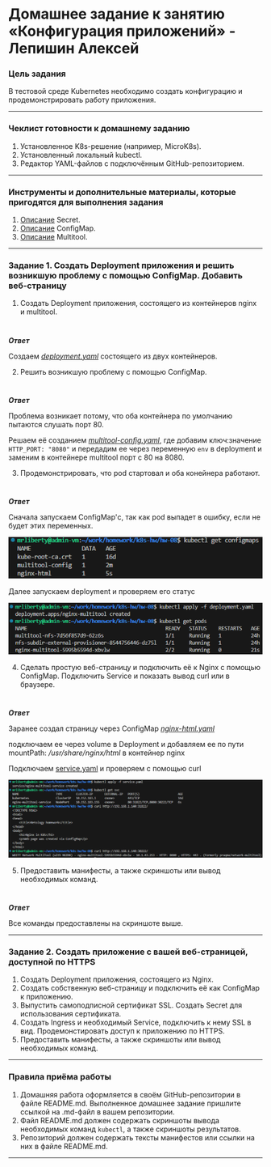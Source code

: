 # Домашнее задание к занятию «Конфигурация приложений» - Лепишин Алексей

### Цель задания

В тестовой среде Kubernetes необходимо создать конфигурацию и продемонстрировать работу приложения.

------

### Чеклист готовности к домашнему заданию

1. Установленное K8s-решение (например, MicroK8s).
2. Установленный локальный kubectl.
3. Редактор YAML-файлов с подключённым GitHub-репозиторием.

------

### Инструменты и дополнительные материалы, которые пригодятся для выполнения задания

1. [Описание](https://kubernetes.io/docs/concepts/configuration/secret/) Secret.
2. [Описание](https://kubernetes.io/docs/concepts/configuration/configmap/) ConfigMap.
3. [Описание](https://github.com/wbitt/Network-MultiTool) Multitool.

------

### Задание 1. Создать Deployment приложения и решить возникшую проблему с помощью ConfigMap. Добавить веб-страницу

1. Создать Deployment приложения, состоящего из контейнеров nginx и multitool.
#
***Ответ***

Создаем [*deployment.yaml*](https://github.com/Liberaty/k8s_hw_08/blob/main/deployment.yaml) состоящего из двух контейнеров.

2. Решить возникшую проблему с помощью ConfigMap.
#
***Ответ***

Проблема возникает потому, что оба контейнера по умолчанию пытаются слушать порт 80.

Решаем её созданием [*multitool-config.yaml*](https://github.com/Liberaty/k8s_hw_08/blob/main/multitool-config.yaml), где добавим ключ:значение ```HTTP_PORT: "8080"``` и передадим ее через переменную ```env``` в deployment и заменим в контейнере multitool порт c 80 на 8080.

3. Продемонстрировать, что pod стартовал и оба конейнера работают.
#
***Ответ***

Сначала запускаем ConfigMap'с, так как pod выпадет в ошибку, если не будет этих переменных.

![1.3.1.png](https://github.com/Liberaty/k8s_hw_08/blob/main/img/1.3.1.png?raw=true)

Далее запускаем deployment и проверяем его статус

![1.3.2.png](https://github.com/Liberaty/k8s_hw_08/blob/main/img/1.3.2.png?raw=true)

4. Сделать простую веб-страницу и подключить её к Nginx с помощью ConfigMap. Подключить Service и показать вывод curl или в браузере.
#
***Ответ***

Заранее создал страницу через ConfigMap [*nginx-html.yaml*](https://github.com/Liberaty/k8s_hw_08/blob/main/nginx-html.yaml)

подключаем ее через volume в Deployment и добавляем ее по пути mountPath: */usr/share/nginx/html* в контейнер nginx

Подключаем [service.yaml](https://github.com/Liberaty/k8s_hw_08/blob/main/service.yaml) и проверяем с помощью curl

![1.4.png](https://github.com/Liberaty/k8s_hw_08/blob/main/img/1.4.png?raw=true)

5. Предоставить манифесты, а также скриншоты или вывод необходимых команд.
#
***Ответ***

Все команды предоставлены на скриншоте выше.

------

### Задание 2. Создать приложение с вашей веб-страницей, доступной по HTTPS 

1. Создать Deployment приложения, состоящего из Nginx.
2. Создать собственную веб-страницу и подключить её как ConfigMap к приложению.
3. Выпустить самоподписной сертификат SSL. Создать Secret для использования сертификата.
4. Создать Ingress и необходимый Service, подключить к нему SSL в вид. Продемонстировать доступ к приложению по HTTPS. 
4. Предоставить манифесты, а также скриншоты или вывод необходимых команд.

------

### Правила приёма работы

1. Домашняя работа оформляется в своём GitHub-репозитории в файле README.md. Выполненное домашнее задание пришлите ссылкой на .md-файл в вашем репозитории.
2. Файл README.md должен содержать скриншоты вывода необходимых команд `kubectl`, а также скриншоты результатов.
3. Репозиторий должен содержать тексты манифестов или ссылки на них в файле README.md.

------